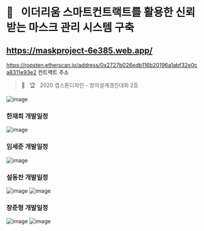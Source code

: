 

:raising_hand:&nbsp;&nbsp; 이더리움 스마트컨트랙트를 활용한 신뢰받는 마스크 관리 시스템 구축
===============================================================================

https://maskproject-6e385.web.app/
----------------------------------

https://ropsten.etherscan.io/address/0x2727b026edb116b20196a1abf32e0ca8311e93e2
컨트랙트 주소

> :raising_hand:&nbsp;&nbsp; :trophy:&nbsp;&nbsp; 2020 캡스톤디자인 - 창의설계경진대회 2등


  
  
  
  
![image](https://user-images.githubusercontent.com/42461455/78424581-96d03700-76a9-11ea-9445-64885f93d197.png)

### 한재희 개발일정

![image](https://user-images.githubusercontent.com/42461455/78424602-b36c6f00-76a9-11ea-93a1-6b67703a5b2b.png)

### 임세준 개발일정

![image](https://user-images.githubusercontent.com/42461455/78424618-c5e6a880-76a9-11ea-8d30-b708d02bc80c.png)

### 설동찬 개발일정

![image](https://user-images.githubusercontent.com/42461455/78424638-dd259600-76a9-11ea-9a81-e1a45e3d2cd4.png)
![image](https://user-images.githubusercontent.com/42461455/78424694-38f01f00-76aa-11ea-83cf-9f81f31be043.png)

### 장준형 개발일정

![image](https://user-images.githubusercontent.com/42461455/78424703-473e3b00-76aa-11ea-8e4d-bffd7e5b200f.png)
![image](https://user-images.githubusercontent.com/42461455/78424713-56bd8400-76aa-11ea-9805-d7ded886ad99.png)
